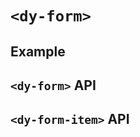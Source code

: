 # `<dy-form>`

## Example

<gbp-example
  name="dy-form"
  props='{"style": "width: 100%;", "@change": "(evt) => {Object.keys(evt.detail).forEach(key => evt.target.querySelector(`[name=${key}]`).value = evt.detail[key])}"}'
  html='<dy-form-item name="name" label="Name" multiple></dy-form-item>
<dy-form-item name="password" label="password" type="password"></dy-form-item>
<dy-form-item name="email" label="Email" autofocus></dy-form-item>
<dy-form-item name="phone" label="Phone"></dy-form-item>
<dy-form-item name="date" label="Date" type="date-time"></dy-form-item>
<dy-form-item name="range" label="Date Range" type="date-range"></dy-form-item>'
  src="https://esm.sh/duoyun-ui/elements/form"></gbp-example>

<gbp-example
  name="dy-form"
  props='{"style": "width: 100%;", "inline": true, "@change": "(evt) => {Object.keys(evt.detail).forEach(key => evt.target.querySelector(`[name=${key}]`).value = evt.detail[key])}"}'
  html='<dy-form-item name="name" label="Name" multiple></dy-form-item>
<dy-form-item name="email" label="Email"></dy-form-item>
<dy-form-item name="phone" label="Phone"></dy-form-item>'
  src="https://esm.sh/duoyun-ui/elements/form"></gbp-example>

## `<dy-form>` API

<gbp-api name="dy-form" src="/src/elements/form.ts"></gbp-api>

## `<dy-form-item>` API

<gbp-api name="dy-form-item" src="/src/elements/form.ts"></gbp-api>
